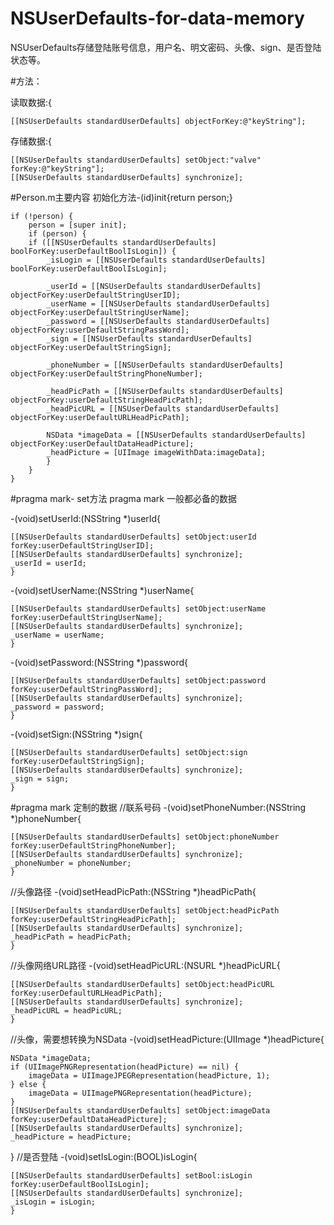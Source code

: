 # NSUserDefaults-for-data-memory
NSUserDefaults存储登陆账号信息，用户名、明文密码、头像、sign、是否登陆状态等。

#方法：

读取数据:{

    [[NSUserDefaults standardUserDefaults] objectForKey:@"keyString"];

存储数据:{

    [[NSUserDefaults standardUserDefaults] setObject:"valve" forKey:@"keyString"]; 
    [[NSUserDefaults standardUserDefaults] synchronize];

#Person.m主要内容
初始化方法-(id)init{return person;}

	if (!person) {
		person = [super init];
        if (person) { 
        if ([[NSUserDefaults standardUserDefaults] boolForKey:userDefaultBoolIsLogin]) {
            _isLogin = [[NSUserDefaults standardUserDefaults] boolForKey:userDefaultBoolIsLogin];
        
            _userId = [[NSUserDefaults standardUserDefaults] objectForKey:userDefaultStringUserID];
            _userName = [[NSUserDefaults standardUserDefaults] objectForKey:userDefaultStringUserName];
            _password = [[NSUserDefaults standardUserDefaults] objectForKey:userDefaultStringPassWord];
            _sign = [[NSUserDefaults standardUserDefaults] objectForKey:userDefaultStringSign];
            
            _phoneNumber = [[NSUserDefaults standardUserDefaults] objectForKey:userDefaultStringPhoneNumber];
            
            _headPicPath = [[NSUserDefaults standardUserDefaults] objectForKey:userDefaultStringHeadPicPath];
            _headPicURL = [[NSUserDefaults standardUserDefaults] objectForKey:userDefaultURLHeadPicPath];
            
            NSData *imageData = [[NSUserDefaults standardUserDefaults] objectForKey:userDefaultDataHeadPicture];
            _headPicture = [UIImage imageWithData:imageData];
            }
        }
    }
#pragma mark- set方法
pragma mark 一般都必备的数据


-(void)setUserId:(NSString *)userId{

    [[NSUserDefaults standardUserDefaults] setObject:userId forKey:userDefaultStringUserID];
    [[NSUserDefaults standardUserDefaults] synchronize];
    _userId = userId;
    }


-(void)setUserName:(NSString *)userName{

    [[NSUserDefaults standardUserDefaults] setObject:userName forKey:userDefaultStringUserName];
    [[NSUserDefaults standardUserDefaults] synchronize];
    _userName = userName;
    }
-(void)setPassword:(NSString *)password{

    [[NSUserDefaults standardUserDefaults] setObject:password forKey:userDefaultStringPassWord];
    [[NSUserDefaults standardUserDefaults] synchronize];
    _password = password;
    }
-(void)setSign:(NSString *)sign{

    [[NSUserDefaults standardUserDefaults] setObject:sign forKey:userDefaultStringSign];
    [[NSUserDefaults standardUserDefaults] synchronize];
    _sign = sign;
    }

#pragma mark 定制的数据
//联系号码
-(void)setPhoneNumber:(NSString *)phoneNumber{

    [[NSUserDefaults standardUserDefaults] setObject:phoneNumber forKey:userDefaultStringPhoneNumber];
    [[NSUserDefaults standardUserDefaults] synchronize];
    _phoneNumber = phoneNumber;
    }
//头像路径
-(void)setHeadPicPath:(NSString *)headPicPath{

    [[NSUserDefaults standardUserDefaults] setObject:headPicPath forKey:userDefaultStringHeadPicPath];
    [[NSUserDefaults standardUserDefaults] synchronize];
    _headPicPath = headPicPath;
    }
//头像网络URL路径
-(void)setHeadPicURL:(NSURL *)headPicURL{

    [[NSUserDefaults standardUserDefaults] setObject:headPicURL forKey:userDefaultURLHeadPicPath];
    [[NSUserDefaults standardUserDefaults] synchronize];
    _headPicURL = headPicURL;
    }
//头像，需要想转换为NSData
-(void)setHeadPicture:(UIImage *)headPicture{

    NSData *imageData;
    if (UIImagePNGRepresentation(headPicture) == nil) {
        imageData = UIImageJPEGRepresentation(headPicture, 1);
    } else {
        imageData = UIImagePNGRepresentation(headPicture);
    }
    [[NSUserDefaults standardUserDefaults] setObject:imageData forKey:userDefaultDataHeadPicture];
    [[NSUserDefaults standardUserDefaults] synchronize];
    _headPicture = headPicture;
}
//是否登陆
-(void)setIsLogin:(BOOL)isLogin{

    [[NSUserDefaults standardUserDefaults] setBool:isLogin forKey:userDefaultBoolIsLogin];
    [[NSUserDefaults standardUserDefaults] synchronize];
    _isLogin = isLogin;
    }
